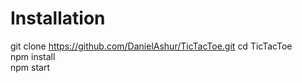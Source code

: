 # Installation  
git clone https://github.com/DanielAshur/TicTacToe.git
cd TicTacToe  
npm install  
npm start

